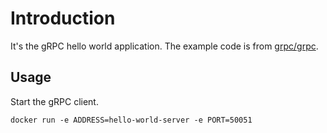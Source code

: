 # Introduction

It's the gRPC hello world application. The example code is from [grpc/grpc](https://github.com/grpc/grpc/tree/master/examples/python/helloworld).

## Usage


Start the gRPC client.

```
docker run -e ADDRESS=hello-world-server -e PORT=50051
```
